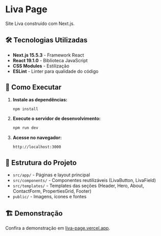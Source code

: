 # Liva Page

Site Liva construído com Next.js.

## 🛠️ Tecnologias Utilizadas

- **Next.js 15.5.3** - Framework React
- **React 19.1.0** - Biblioteca JavaScript
- **CSS Modules** - Estilização
- **ESLint** - Linter para qualidade do código

## 🚀 Como Executar

1. **Instale as dependências:**

   ```bash
   npm install
   ```

2. **Execute o servidor de desenvolvimento:**

   ```bash
   npm run dev
   ```

3. **Acesse no navegador:**
   ```
   http://localhost:3000
   ```

## 📁 Estrutura do Projeto

- `src/app/` - Páginas e layout principal
- `src/components/` - Componentes reutilizáveis (LivaButton, LivaField)
- `src/templates/` - Templates das seções (Header, Hero, About, ContactForm, PropertiesGrid, Footer)
- `public/` - Imagens, ícones e fontes

## 🏗️ Demonstração

Confira a demonstração em [liva-page.vercel.app](https://liva-page.vercel.app).
